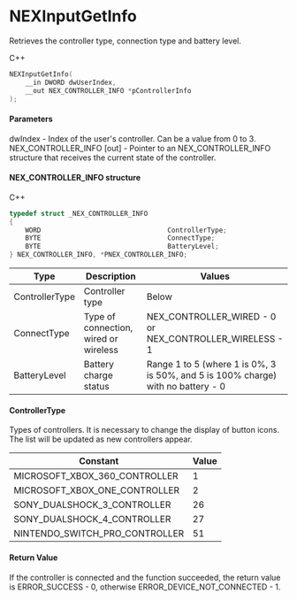 ﻿# NEXInputGetInfo
Retrieves the controller type, connection type and battery level.

С++
```c
NEXInputGetInfo(
	__in DWORD dwUserIndex,
	__out NEX_CONTROLLER_INFO *pControllerInfo
);
```

#### Parameters
dwIndex - Index of the user's controller. Can be a value from 0 to 3.
NEX_CONTROLLER_INFO [out] - Pointer to an NEX_CONTROLLER_INFO structure that receives the current state of the controller.

#### NEX_CONTROLLER_INFO structure
C++
```c
typedef struct _NEX_CONTROLLER_INFO
{
	WORD								ControllerType;
	BYTE								ConnectType;
	BYTE								BatteryLevel;
} NEX_CONTROLLER_INFO, *PNEX_CONTROLLER_INFO;
```

| Type | Description | Values |
| ------------- | ------------- | ------------- |
| ControllerType | Controller type | Below |
| ConnectType | Type of connection, wired or wireless | NEX_CONTROLLER_WIRED - 0 or NEX_CONTROLLER_WIRELESS - 1 |
| BatteryLevel | Battery charge status | Range 1 to 5 (where 1 is 0%, 3 is 50%, and 5 is 100% charge) with no battery - 0 |

#### ControllerType
Types of controllers. It is necessary to change the display of button icons. The list will be updated as new controllers appear.

| Constant | Value |
| ------------- | ------------- |
| MICROSOFT_XBOX_360_CONTROLLER | 1 |
| MICROSOFT_XBOX_ONE_CONTROLLER | 2 |
| SONY_DUALSHOCK_3_CONTROLLER | 26 |
| SONY_DUALSHOCK_4_CONTROLLER | 27 |
| NINTENDO_SWITCH_PRO_CONTROLLER | 51 |

#### Return Value
If the controller is connected and the function succeeded, the return value is ERROR_SUCCESS - 0, otherwise ERROR_DEVICE_NOT_CONNECTED - 1.